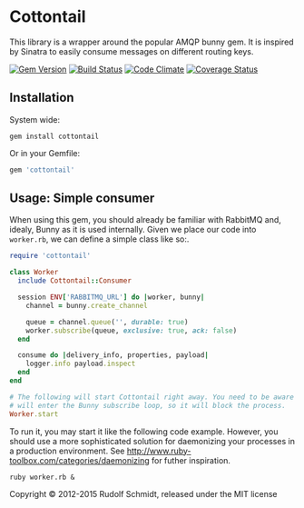 # Cottontail

This library is a wrapper around the popular AMQP bunny gem. It is inspired by Sinatra to easily consume messages on different routing keys.

[![Gem Version](https://badge.fury.io/rb/cottontail.svg)](https://badge.fury.io/rb/cottontail)
[![Build Status](https://travis-ci.org/rudionrails/cottontail.svg?branch=master)](https://travis-ci.org/rudionrails/cottontail)
[![Code Climate](https://codeclimate.com/github/rudionrails/cottontail/badges/gpa.svg)](https://codeclimate.com/github/rudionrails/cottontail)
[![Coverage Status](https://coveralls.io/repos/rudionrails/cottontail/badge.svg?branch=master&service=github)](https://coveralls.io/github/rudionrails/cottontail?branch=master)

## Installation

System wide:

```console
gem install cottontail
```

Or in your Gemfile:

```ruby
gem 'cottontail'
```

## Usage: Simple consumer

When using this gem, you should already be familiar with RabbitMQ and, idealy, Bunny as it is used internally. Given we place our code into `worker.rb`, we can define a simple class like so:.

```ruby
require 'cottontail'

class Worker
  include Cottontail::Consumer

  session ENV['RABBITMQ_URL'] do |worker, bunny|
    channel = bunny.create_channel

    queue = channel.queue('', durable: true)
    worker.subscribe(queue, exclusive: true, ack: false)
  end

  consume do |delivery_info, properties, payload|
    logger.info payload.inspect
  end
end

# The following will start Cottontail right away. You need to be aware that it
# will enter the Bunny subscribe loop, so it will block the process.
Worker.start
```

To run it, you may start it like the following code example. However, you should use a more sophisticated solution for daemonizing your processes in a production environment. See http://www.ruby-toolbox.com/categories/daemonizing for futher inspiration.

```console
ruby worker.rb &
```

Copyright &copy; 2012-2015 Rudolf Schmidt, released under the MIT license
